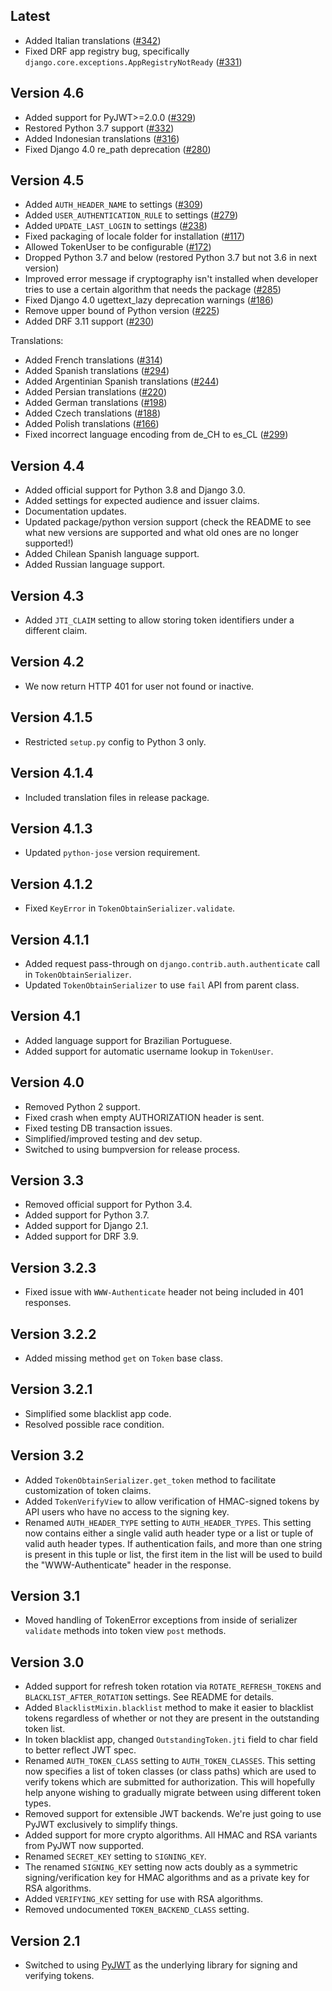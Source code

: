 ## Latest

* Added Italian translations ([#342](https://github.com/SimpleJWT/django-rest-framework-simplejwt/pull/342))
* Fixed DRF app registry bug, specifically `django.core.exceptions.AppRegistryNotReady`
  ([#331](https://github.com/SimpleJWT/django-rest-framework-simplejwt/pull/331))

## Version 4.6

* Added support for PyJWT>=2.0.0 ([#329](https://github.com/SimpleJWT/django-rest-framework-simplejwt/pull/329))
* Restored Python 3.7 support ([#332](https://github.com/SimpleJWT/django-rest-framework-simplejwt/pull/332))
* Added Indonesian translations ([#316](https://github.com/SimpleJWT/django-rest-framework-simplejwt/pull/316))
* Fixed Django 4.0 re_path deprecation ([#280](https://github.com/SimpleJWT/django-rest-framework-simplejwt/pull/280))

## Version 4.5

* Added `AUTH_HEADER_NAME` to settings ([#309](https://github.com/SimpleJWT/django-rest-framework-simplejwt/pull/309))
* Added `USER_AUTHENTICATION_RULE` to settings ([#279](https://github.com/SimpleJWT/django-rest-framework-simplejwt/pull/279))
* Added `UPDATE_LAST_LOGIN` to settings ([#238](https://github.com/SimpleJWT/django-rest-framework-simplejwt/pull/238))
* Fixed packaging of locale folder for installation ([#117](https://github.com/SimpleJWT/django-rest-framework-simplejwt/pull/117))
* Allowed TokenUser to be configurable ([#172](https://github.com/SimpleJWT/django-rest-framework-simplejwt/pull/172))
* Dropped Python 3.7 and below (restored Python 3.7 but not 3.6 in next version) 
* Improved error message if cryptography isn't installed
  when developer tries to use a certain algorithm that needs the package
  ([#285](https://github.com/SimpleJWT/django-rest-framework-simplejwt/pull/285))
* Fixed Django 4.0 ugettext_lazy deprecation warnings ([#186](https://github.com/SimpleJWT/django-rest-framework-simplejwt/pull/186))
* Remove upper bound of Python version ([#225](https://github.com/SimpleJWT/django-rest-framework-simplejwt/pull/225))
* Added DRF 3.11 support ([#230](https://github.com/SimpleJWT/django-rest-framework-simplejwt/pull/230))

Translations:
* Added French translations ([#314](https://github.com/SimpleJWT/django-rest-framework-simplejwt/pull/314))
* Added Spanish translations ([#294](https://github.com/SimpleJWT/django-rest-framework-simplejwt/pull/294))
* Added Argentinian Spanish translations ([#244](https://github.com/SimpleJWT/django-rest-framework-simplejwt/pull/244))
* Added Persian translations ([#220](https://github.com/SimpleJWT/django-rest-framework-simplejwt/pull/220))
* Added German translations ([#198](https://github.com/SimpleJWT/django-rest-framework-simplejwt/pull/198))
* Added Czech translations ([#188](https://github.com/SimpleJWT/django-rest-framework-simplejwt/pull/188))
* Added Polish translations ([#166](https://github.com/SimpleJWT/django-rest-framework-simplejwt/pull/166))
* Fixed incorrect language encoding from de_CH to es_CL ([#299](https://github.com/SimpleJWT/django-rest-framework-simplejwt/pull/299))

## Version 4.4

* Added official support for Python 3.8 and Django 3.0.
* Added settings for expected audience and issuer claims.
* Documentation updates.
* Updated package/python version support (check the README to see what new
  versions are supported and what old ones are no longer supported!)
* Added Chilean Spanish language support.
* Added Russian language support.

## Version 4.3

* Added `JTI_CLAIM` setting to allow storing token identifiers under a
  different claim.

## Version 4.2

* We now return HTTP 401 for user not found or inactive.

## Version 4.1.5

* Restricted `setup.py` config to Python 3 only.

## Version 4.1.4

* Included translation files in release package.

## Version 4.1.3

* Updated `python-jose` version requirement.

## Version 4.1.2

* Fixed `KeyError` in `TokenObtainSerializer.validate`.

## Version 4.1.1

* Added request pass-through on `django.contrib.auth.authenticate` call in
  `TokenObtainSerializer`.
* Updated `TokenObtainSerializer` to use `fail` API from parent class.

## Version 4.1

* Added language support for Brazilian Portuguese.
* Added support for automatic username lookup in `TokenUser`.

## Version 4.0

* Removed Python 2 support.
* Fixed crash when empty AUTHORIZATION header is sent.
* Fixed testing DB transaction issues.
* Simplified/improved testing and dev setup.
* Switched to using bumpversion for release process.

## Version 3.3

* Removed official support for Python 3.4.
* Added support for Python 3.7.
* Added support for Django 2.1.
* Added support for DRF 3.9.

## Version 3.2.3

* Fixed issue with `WWW-Authenticate` header not being included in 401
  responses.

## Version 3.2.2

* Added missing method `get` on `Token` base class.

## Version 3.2.1

* Simplified some blacklist app code.
* Resolved possible race condition.

## Version 3.2

* Added ``TokenObtainSerializer.get_token`` method to facilitate customization
  of token claims.
* Added ``TokenVerifyView`` to allow verification of HMAC-signed tokens by API
  users who have no access to the signing key.
* Renamed ``AUTH_HEADER_TYPE`` setting to ``AUTH_HEADER_TYPES``.  This setting
  now contains either a single valid auth header type or a list or tuple of
  valid auth header types.  If authentication fails, and more than one string is
  present in this tuple or list, the first item in the list will be used to
  build the "WWW-Authenticate" header in the response.

## Version 3.1

* Moved handling of TokenError exceptions from inside of serializer `validate`
  methods into token view `post` methods.

## Version 3.0

* Added support for refresh token rotation via ``ROTATE_REFRESH_TOKENS`` and
  ``BLACKLIST_AFTER_ROTATION`` settings.  See README for details.
* Added `BlacklistMixin.blacklist` method to make it easier to blacklist tokens
  regardless of whether or not they are present in the outstanding token list.
* In token blacklist app, changed `OutstandingToken.jti` field to char field to
  better reflect JWT spec.
* Renamed `AUTH_TOKEN_CLASS` setting to `AUTH_TOKEN_CLASSES`.  This setting now
  specifies a list of token classes (or class paths) which are used to verify
  tokens which are submitted for authorization.  This will hopefully help
  anyone wishing to gradually migrate between using different token types.
* Removed support for extensible JWT backends.  We're just going to use PyJWT
  exclusively to simplify things.
* Added support for more crypto algorithms.  All HMAC and RSA variants from
  PyJWT now supported.
* Renamed `SECRET_KEY` setting to `SIGNING_KEY`.
* The renamed `SIGNING_KEY` setting now acts doubly as a symmetric
  signing/verification key for HMAC algorithms and as a private key for RSA
  algorithms.
* Added `VERIFYING_KEY` setting for use with RSA algorithms.
* Removed undocumented `TOKEN_BACKEND_CLASS` setting.

## Version 2.1

* Switched to using [PyJWT](https://github.com/jpadilla/pyjwt) as the
  underlying library for signing and verifying tokens.
